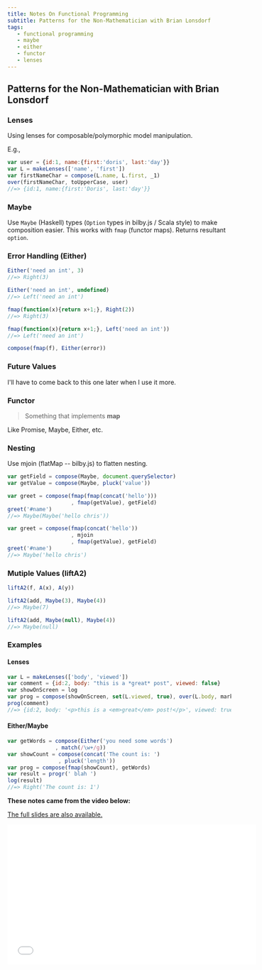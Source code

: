 ```yaml
---
title: Notes On Functional Programming
subtitle: Patterns for the Non-Mathematician with Brian Lonsdorf
tags:
   - functional programming
   - maybe
   - either
   - functor
   - lenses
---
```


## Patterns for the Non-Mathematician with Brian Lonsdorf

### Lenses

Using lenses for composable/polymorphic model manipulation.

E.g.,

```javascript
var user = {id:1, name:{first:'doris', last:'day'}}
var L = makeLenses(['name', 'first'])
var firstNameChar = compose(L.name, L.first, _1)
over(firstNameChar, toUpperCase, user)
//=> {id:1, name:{first:'Doris', last:'day'}}
```

### Maybe

Use `Maybe` (Haskell) types (`Option` types in bilby.js / Scala style) to make composition easier. This works with `fmap` (functor maps). Returns resultant `option`.

### Error Handling (Either)

```javascript
Either('need an int', 3)
//=> Right(3)

Either('need an int', undefined)
//=> Left('need an int')

fmap(function(x){return x+1;}, Right(2))
//=> Right(3)

fmap(function(x){return x+1;}, Left('need an int'))
//=> Left('need an int')

compose(fmap(f), Either(error))
```
### Future Values

I'll have to come back to this one later when I use it more.

### Functor

> Something that implements **map**

Like Promise, Maybe, Either, etc.

### Nesting

Use mjoin (flatMap -- bilby.js) to flatten nesting.

```javascript
var getField = compose(Maybe, document.querySelector)
var getValue = compose(Maybe, pluck('value'))

var greet = compose(fmap(fmap(concat('hello')))
                    , fmap(getValue), getField)
greet('#name')
//=> Maybe(Maybe('hello chris'))

var greet = compose(fmap(concat('hello'))
                    , mjoin
                    , fmap(getValue), getField)
greet('#name')
//=> Maybe('hello chris')
```

### Mutiple Values (liftA2)

```javascript
liftA2(f, A(x), A(y))

liftA2(add, Maybe(3), Maybe(4))
//=> Maybe(7)

liftA2(add, Maybe(null), Maybe(4))
//=> Maybe(null)
```

### Examples

#### Lenses

```javascript
var L = makeLenses(['body', 'viewed'])
var comment = {id:2, body: "this is a *great* post", viewed: false}
var showOnScreen = log
var prog = compose(showOnScreen, set(L.viewed, true), over(L.body, markdown))
prog(comment)
//=> {id:2, body: '<p>this is a <em>great</em> post!</p>', viewed: true}
```

#### Either/Maybe

```javascript
var getWords = compose(Either('you need some words')
               , match(/\w+/g))
var showCount = compose(concat('The count is: ')
                , pluck('length'))
var prog = compose(fmap(showCount), getWords)
var result = progr(' blah ')
log(result)
//=> Right('The count is: 1')
```

**These notes came from the video below:**

[The full slides are also available.](https://github.com/DrBoolean/patterns_talk)

<iframe width="560" height="315" src="//www.youtube.com/embed/AvgwKjTPMmM" frameborder="0" allowfullscreen></iframe>
